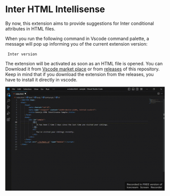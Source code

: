 # Inter HTML Intellisense

By now, this extension aims to provide suggestions for Inter conditional attributes 
in HTML files.

When you run the following command in Vscode command palette, a message will pop up
informing you of the current extension version:

` Inter version`


The extension will be activated as soon as an HTML file is opened. You can Download it
from [Vscode market place](https://marketplace.visualstudio.com/items?itemName=interjs.inter-intellisense) or from [releases](https://github.com/interjs/inter-intellisense/releases) of this repository. Keep in mind that if you
download the extension from the releases, you have to install it directly in vscode.

<img src="./images/sample.gif">
